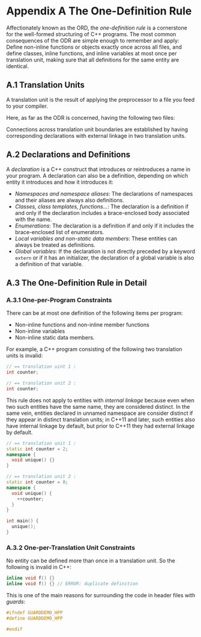 # Appendix A The One-Definition Rule

Affectionately known as the ORD, the *one-definition rule* is a cornerstone for
the well-formed structuring of C++ programs. The most common consequences of the
ODR are simple enough to remember and apply: Define non-inline functions or objects
exactly once across all files, and define classes, inline functions, and inline
variables at most once per translation unit, making sure that all definitions for
the same entity are identical.

## A.1 Translation Units

A translation unit is the result of applying the preprocessor to a file you feed to
your compiler.

Here, as far as the ODR is concerned, having the following two files:

Connections across translation unit boundaries are established by having corresponding
declarations with external linkage in two translation units.

## A.2 Declarations and Definitions

A *declaration* is a C++ construct that introduces or reintroduces a name in your program.
A declaration can also be a definition, depending on which entity it introduces and how
it introduces it:

+ *Namespaces and namespace aliases*: The declarations of namespaces and their aliases are
always also definitions.
+ *Classes, class templates, functions...*: The declaration is a definition if and only if
the declaration includes a brace-enclosed body associated with the name.
+ *Enumerations*: The declaration is a definition if and only if it includes the brace-enclosed
list of enumerators.
+ *Local variables and non-static data members*: These entities can always be treated as definitions.
+ *Global variables*: If the declaration is not directly preceded by a keyword `extern` or if it
has an initializer, the declaration of a global variable is also a definition of that variable.

## A.3 The One-Definition Rule in Detail

### A.3.1 One-per-Program Constraints

There can be at most one definition of the following items per program:

+ Non-inline functions and non-inline member functions
+ Non-inline variables
+ Non-inline static data members.

For example, a C++ program consisting of the following two translation units is invalid:

```c++
// == translation uint 1 :
int counter;

// == translation unit 2 :
int counter;
```

This rule does not apply to entities with *internal linkage* because even when two such
entities have the same name, they are considered distinct. In the same vein, entities
declared in unnamed namespace are consider distinct if they appear in distinct translation
units; in C++11 and later, such entities also have internal linkage by default, but prior
to C++11 they had external linkage by default.

```c++
// == translation unit 1 :
static int counter = 2;
namespace {
  void unique() {}
}

// == translation unit 2 :
static int counter = 0;
namespace {
  void unique() {
    ++counter;
  }
}

int main() {
  unique();
}
```

### A.3.2 One-per-Translation Unit Constraints

No entity can be defined more than once in a translation unit. So the following is
invalid in C++:

```c++
inline void f() {}
inline void f() {} // ERROR: duplicate definition
```

This is one of the main reasons for surrounding the code in header files with *guards*:

```c++
#ifndef GUARDDEMO_HPP
#define GUARDDEMO_HPP

#endif
```
